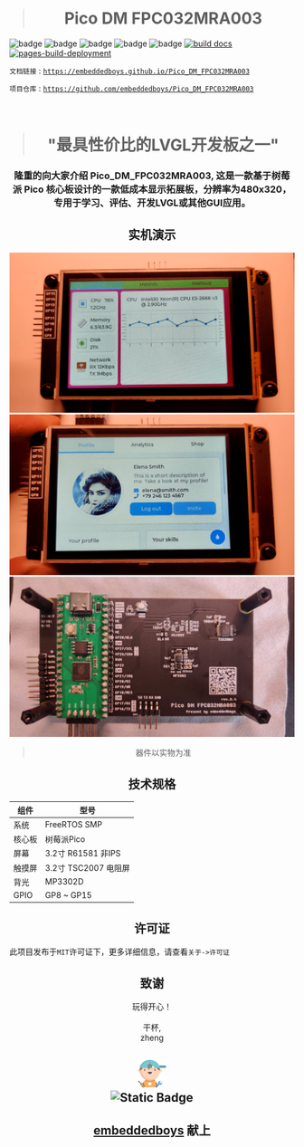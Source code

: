 > <h1 align="center"> <strong>Pico DM FPC032MRA003</strong> </h1>

![badge](https://img.shields.io/github/stars/embeddedboys/Pico_DM_FPC032MRA003)
![badge](https://img.shields.io/github/repo-size/embeddedboys/Pico_DM_FPC032MRA003)
![badge](https://img.shields.io/github/last-commit/embeddedboys/Pico_DM_FPC032MRA003/main)
![badge](https://img.shields.io/github/commit-activity/t/embeddedboys/Pico_DM_FPC032MRA003)
![badge](https://img.shields.io/github/license/embeddedboys/Pico_DM_FPC032MRA003)
[![build docs](https://github.com/embeddedboys/Pico_DM_FPC032MRA003/actions/workflows/blank.yml/badge.svg?branch=main&event=push)](https://github.com/embeddedboys/Pico_DM_FPC032MRA003/actions/workflows/blank.yml)
[![pages-build-deployment](https://github.com/embeddedboys/Pico_DM_FPC032MRA003/actions/workflows/pages/pages-build-deployment/badge.svg?branch=main)](https://github.com/embeddedboys/Pico_DM_FPC032MRA003/actions/workflows/pages/pages-build-deployment)


`文档链接` : [`https://embeddedboys.github.io/Pico_DM_FPC032MRA003`](https://embeddedboys.github.io/Pico_DM_FPC032MRA003)

`项目仓库` : [`https://github.com/embeddedboys/Pico_DM_FPC032MRA003`](https://github.com/emmbeddedboys/Pico_DM_FPC032MRA003)

</br>

> <h1 align="center"><strong>"最具性价比的LVGL开发板之一"</strong></h1>

<!-- 这里可以放项目的预览图 -->

<!-- ## <h2 align="center">简介</h2> -->

<!-- 有关项目的简短介绍 -->
<!-- > <h3 align="center" ><strong>Pico_DM_FPC032MRA003</strong></h3> -->

<h3 align="center">隆重的向大家介绍 <strong>Pico_DM_FPC032MRA003</strong>, 这是一款基于树莓派 Pico 核心板设计的一款低成本显示拓展板，分辨率为480x320，专用于学习、评估、开发LVGL或其他GUI应用。</h3>

<!-- <div style="font-size:16px;">
&nbsp&nbsp&nbsp&nbspPico_DM_FPC032MRA003 是 XXXXX
</div> -->


## <h2 align="center">实机演示</h2>
<!-- 快速简短的GIF玩法展示 -->
<img src="assets/dm_fpc032mra003_1.png" alt="board image" /> </br>
<img src="assets/dm_fpc032mra003_0.png" alt="board image" /> </br>
<img src="assets/board.jpg" alt="board image" /> </br>

> <p align="center">器件以实物为准</p>

## <h2 align="center">技术规格</h2>

<!-- 有关设备资源的表格 -->

| 组件       | 型号                          |
|------------|-------------------------------|
| 系统       | FreeRTOS SMP             |
| 核心板        | 树莓派Pico |
| 屏幕       | 3.2寸 R61581 非IPS      |
| 触摸屏 | 3.2寸 TSC2007 电阻屏 |
| 背光 | MP3302D |
| GPIO | GP8 ~ GP15 |


## <h2 align="center">许可证</h2>


此项目发布于`MIT`许可证下，更多详细信息，请查看`关于->许可证`

## <h2 align="center">致谢</h2>
<!-- 对该项目做出贡献的组织或个人 -->

<p align="center">
玩得开心！</br></br>
干杯,</br>
zheng </br>

</p>

<h2 align="center">
    <img src="assets/048-boy-next.png" width="10%" alt="embeddedboys logo" /> </br>
    <img alt="Static Badge" src="https://img.shields.io/badge/🍺-embeddedboys-blue">
</h2>
<h2 align="center">
    <a href="https://embeddedboys.github.io/">embeddedboys</a> 献上
</h2>
